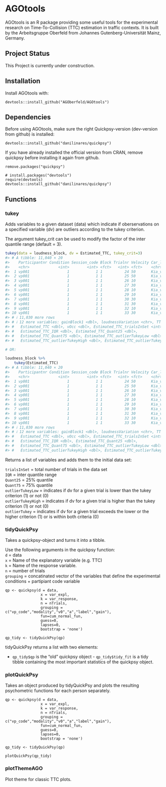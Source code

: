 
<!-- README.md is generated from README.Rmd. Please edit that file -->

# AGOtools

<!-- badges: start -->
<!-- badges: end -->

AGOtools is an R package providing some useful tools for the
experimental research on Time-To-Collision (TTC) estimation in traffic
contexts. It is built by the Arbeitsgruppe Oberfeld from Johannes
Gutenberg-Universität Mainz, Germany.

## Project Status

This Project is currently under construction.

## Installation

Install AGOtools with:

    devtools::install_github("AGOberfeld/AGOtools")

## Dependencies

Before using AGOtools, make sure the right Quickpsy-version (dev-version
from github) is installed:

    devtools::install_github("danilinares/quickpsy")

If you have already installed the official version from CRAN, remove
quickpsy before installing it again from github.

    remove.packages("quickpsy")

    # install.packages("devtools")
    require(devtools)
    devtools::install_github("danilinares/quickpsy")

## Functions

### tukey

Adds variables to a given dataset (data) which indicate if
oberservations on a specified variable (dv) are outliers according to
the tukey criterion.

The argument tukey_crit can be used to modify the factor of the inter
quantile range (default = 3).

``` r
tukey(data = loudness_block, dv = Estimated_TTC, tukey_crit=3)
#> # A tibble: 11,040 × 20
#>    Participantnr Condition Session_code Block Trialnr Velocity Car_label  GaindB
#>    <chr>             <int>        <int> <fct>   <int> <fct>    <chr>       <dbl>
#>  1 vp001                 1            1 1          24 50       Kia_v0_50…      0
#>  2 vp001                 1            1 1          25 50       Kia_v0_50…      0
#>  3 vp001                 1            1 1          26 10       Kia_v0_10…      0
#>  4 vp001                 1            1 1          27 30       Kia_v0_30…      0
#>  5 vp001                 1            1 1          28 10       Kia_v0_10…      0
#>  6 vp001                 1            1 1          29 10       Kia_v0_10…      0
#>  7 vp001                 1            1 1          30 30       Kia_v0_30…      0
#>  8 vp001                 1            1 1          31 30       Kia_v0_30…      0
#>  9 vp001                 1            1 1          32 10       Kia_v0_10…      0
#> 10 vp001                 1            1 1          33 30       Kia_v0_30…      0
#> # ℹ 11,030 more rows
#> # ℹ 12 more variables: gainBlock1 <dbl>, loudnessVariation <chr>, TTC <dbl>,
#> #   Estimated_TTC <dbl>, vOcc <dbl>, Estimated_TTC_trialsInSet <int>,
#> #   Estimated_TTC_IQR <dbl>, Estimated_TTC_Quant25 <dbl>,
#> #   Estimated_TTC_Quant75 <dbl>, Estimated_TTC_outlierTukeyLow <dbl>,
#> #   Estimated_TTC_outlierTukeyHigh <dbl>, Estimated_TTC_outlierTukey <dbl>

# OR:

loudness_block %>%
    tukey(Estimated_TTC)
#> # A tibble: 11,040 × 20
#>    Participantnr Condition Session_code Block Trialnr Velocity Car_label  GaindB
#>    <chr>             <int>        <int> <fct>   <int> <fct>    <chr>       <dbl>
#>  1 vp001                 1            1 1          24 50       Kia_v0_50…      0
#>  2 vp001                 1            1 1          25 50       Kia_v0_50…      0
#>  3 vp001                 1            1 1          26 10       Kia_v0_10…      0
#>  4 vp001                 1            1 1          27 30       Kia_v0_30…      0
#>  5 vp001                 1            1 1          28 10       Kia_v0_10…      0
#>  6 vp001                 1            1 1          29 10       Kia_v0_10…      0
#>  7 vp001                 1            1 1          30 30       Kia_v0_30…      0
#>  8 vp001                 1            1 1          31 30       Kia_v0_30…      0
#>  9 vp001                 1            1 1          32 10       Kia_v0_10…      0
#> 10 vp001                 1            1 1          33 30       Kia_v0_30…      0
#> # ℹ 11,030 more rows
#> # ℹ 12 more variables: gainBlock1 <dbl>, loudnessVariation <chr>, TTC <dbl>,
#> #   Estimated_TTC <dbl>, vOcc <dbl>, Estimated_TTC_trialsInSet <int>,
#> #   Estimated_TTC_IQR <dbl>, Estimated_TTC_Quant25 <dbl>,
#> #   Estimated_TTC_Quant75 <dbl>, Estimated_TTC_outlierTukeyLow <dbl>,
#> #   Estimated_TTC_outlierTukeyHigh <dbl>, Estimated_TTC_outlierTukey <dbl>
```

Returns a list of variables and adds them to the initial data set:

`trialsInSet` = total number of trials in the data set  
`IQR` = inter quantile range  
`Quant25` = 25% quantile  
`Quant75` = 75% quantile  
`outlierTukeyLow` = indicates if dv for a given trial is lower than the
tukey criterion (1) or not (0)  
`outlierTukeyHigh` = indicates if dv for a given trial is higher than
the tukey criterion (1) or not (0)  
`outlierTukey` = indicates if dv for a given trial exceeds the lower or
the higher criterion (1) or is within both criteria (0)

### tidyQuickPsy

Takes a quickpsy-object and turns it into a tibble.

Use the following arguments in the quickpsy function:  
`d` = data  
`x` = Name of the explanatory variable (e.g. TTC)  
`k` = Name of the response variable.  
`n` = number of trials  
`grouping` = concatinated vector of the variables that define the
experimental conditions + partipiant code variable

    qp <- quickpsy(d = data,  
                    x = var_expl, 
                    k = var_response, 
                    n = nTrials,  
                    grouping = c("vp_code","modality","v0","a","label","gain"),  
                    fun=cum_normal_fun,  
                    guess=0,  
                    lapses=0,  
                    bootstrap = 'none')  

    qp_tidy <- tidyQuickPsy(qp)

tidyQuickPsy returns a list with two elements:  
- `qp_tidy$qp` is the “old” quickpsy object - `qp_tidy$tidy_fit` is a
tidy tibble containing the most important statistics of the quickpsy
object.

### plotQuickPsy

Takes an object produced by tidyQuickPsy and plots the resulting
psychometric functions for each person separately.

    qp <- quickpsy(d = data,  
                    x = var_expl, 
                    k = var_response, 
                    n = nTrials,  
                    grouping = c("vp_code","modality","v0","a","label","gain"),  
                    fun=cum_normal_fun,  
                    guess=0,  
                    lapses=0,  
                    bootstrap = 'none')  

    qp_tidy <- tidyQuickPsy(qp)

    plotQuickPsy(qp_tidy)

### plotThemeAGO

Plot theme for classic TTC plots.
